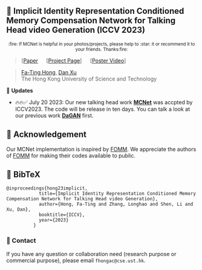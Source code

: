 
## :book: Implicit Identity Representation Conditioned Memory Compensation Network for Talking Head video Generation (ICCV 2023)
<p align="center">
  <small>:fire: If MCNet is helpful in your photos/projects, please help to :star: it or recommend it to your friends. Thanks:fire:</small>
</p>


> [[Paper](https://arxiv.org/abs/2307.09906) &emsp; [[Project Page](https://harlanhong.github.io/publications/mcnet.html)]  &emsp; [[Poster Video](https://www.youtube.com/watch?v=nahsJNjWzGo&t=1s)]<br>
<!-- > [Fa-Ting Hong](https://harlanhong.github.io), [Longhao Zhang](https://dblp.org/pid/236/7382.html), [Li Shen](https://scholar.google.co.uk/citations?user=ABbCaxsAAAAJ&hl=en), [Dan Xu](https://www.danxurgb.net) <br> -->
<!-- > The Hong Kong University of Science and Technology, Alibaba Cloud -->
> [Fa-Ting Hong](https://harlanhong.github.io), [Dan Xu](https://www.danxurgb.net) <br>
> The Hong Kong University of Science and Technology<br>



:triangular_flag_on_post: **Updates** 
- :fire::fire::white_check_mark: July 20 2023: Our new talking head work **[MCNet](https://harlanhong.github.io/publications/mcnet.html)** was accpted by ICCV2023. The code will be release in ten days. You can talk a look at our previous work **[DaGAN](https://harlanhong.github.io/publications/dagan.html)** first.



## :scroll: Acknowledgement

 Our MCNet implementation is inspired by [FOMM](https://github.com/AliaksandrSiarohin/first-order-model). We appreciate the authors of [FOMM](https://github.com/AliaksandrSiarohin/first-order-model) for making their codes available to public.

## :scroll: BibTeX

```
@inproceedings{hong23implicit,
            title={Implicit Identity Representation Conditioned Memory Compensation Network for Talking Head video Generation},
            author={Hong, Fa-Ting and Zhang, Longhao and Shen, Li and Xu, Dan},
            booktitle={ICCV},
            year={2023}
          }
```

### :e-mail: Contact

If you have any question or collaboration need (research purpose or commercial purpose), please email `fhongac@cse.ust.hk`.